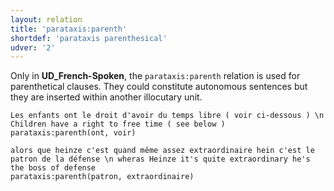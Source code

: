 ```yaml
---
layout: relation
title: 'parataxis:parenth'
shortdef: 'parataxis parenthesical'
udver: '2'
---
```


Only in **UD_French-Spoken**, the `parataxis:parenth` relation is used for parenthetical clauses.
They could constitute autonomous sentences but they are inserted within another illocutary unit.

~~~ sdparse
Les enfants ont le droit d'avoir du temps libre ( voir ci-dessous ) \n Children have a right to free time ( see below )
parataxis:parenth(ont, voir)
~~~

~~~ sdparse
alors que heinze c'est quand même assez extraordinaire hein c'est le patron de la défense \n wheras Heinze it's quite extraordinary he's the boss of defense
parataxis:parenth(patron, extraordinaire)
~~~
<!-- Interlanguage links updated Út zář 29 20:43:27 CEST 2020 -->
